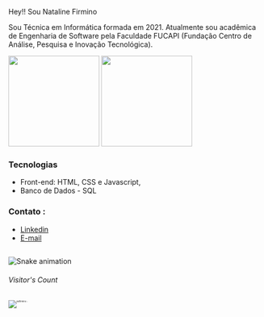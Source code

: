 
Hey!! Sou Nataline Firmino

Sou Técnica em Informática formada em 2021. Atualmente sou acadêmica de Engenharia de Software pela Faculdade FUCAPI (Fundação Centro de Análise, Pesquisa e Inovação Tecnológica). 


<div>
<img height="180em" src="https://github-readme-stats.vercel.app/api?username=natfirmino&show_icons=true&theme=dracula">
<img height="180em" src="https://github-readme-stats.vercel.app/api/top-langs/?username=natfirmino&layout=compact&theme=dracula">
</div>


### Tecnologias
- Front-end: HTML, CSS e Javascript,
- Banco de Dados - SQL
          
</div>

</li>

 
  
 ### Contato : 
- <a href="https://www.linkedin.com/in/nataline-firmino/">Linkedin</a>
- <a href="firminonataline@gmail.com">E-mail</a>
</div>

     

 
 ##

 
  ![Snake animation](https://github.com/natfirmino/TesteNat/blob/output/github-contribution-grid-snake.svg)




<h6>Visitor's Count</h6>
 
<div>
<p style="font-size: 4px;"><img src="https://profile-counter.glitch.me/{natfirmino}/count.svg" alt="natfirmino :: " /></p>
</div>


